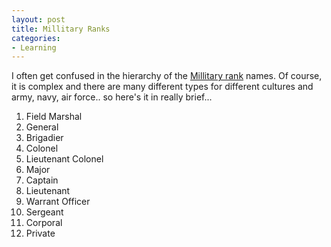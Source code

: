 ```yaml
---
layout: post
title: Millitary Ranks
categories:
- Learning
---
```



I often get confused in the hierarchy of the [Millitary rank](http://en.wikipedia.org/wiki/Military_rank) names. Of course, it is complex and there are many different types for different cultures and army, navy, air force.. so here's it in really brief...

1. Field Marshal
2. General
3. Brigadier
4. Colonel
5. Lieutenant Colonel
6. Major
7. Captain
8. Lieutenant
9. Warrant Officer
10. Sergeant
11. Corporal
12. Private
